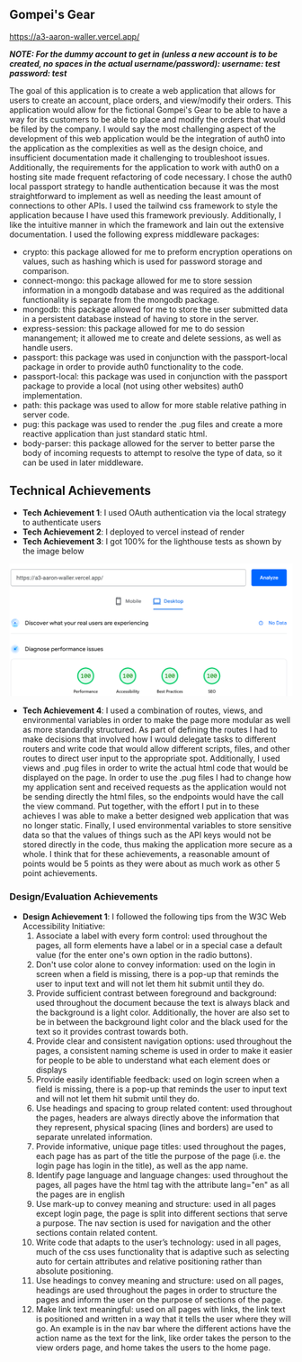 ## Gompei's Gear

https://a3-aaron-waller.vercel.app/

***NOTE: For the dummy account to get in (unless a new account is to be created, no spaces in the actual username/password):
username: test
password: test***

The goal of this application is to create a web application that allows for users to create an account, place orders, and view/modify their orders. This application would allow for the fictional Gompei's Gear to be able to have a way for its customers to be able to place and modify the orders that would be filed by the company. I would say the most challenging aspect
of the development of this web application would be the integration of auth0 into the application as the complexities as well as the design choice, and insufficient documentation made it challenging to troubleshoot issues. Additionally, the requirements for the application to work with auth0 on a hosting site made frequent refactoring of code necessary. I chose the auth0 local passport strategy to handle authentication because it was the most straightforward to implement as well as needing the least amount of connections to other APIs. I used the tailwind css framework to style the application because I have used this framework previously. Additionally, I like the intuitive manner in which the framework and lain out the extensive documentation. I used the following express middleware packages:

- crypto: this package allowed for me to preform encryption operations on values, such as hashing which is used for password storage and comparison.
- connect-mongo: this package allowed for me to store session information in a mongodb database and was required as the additional functionality is separate from the mongodb package.
- mongodb: this package allowed for me to store the user submitted data in a persistent database instead of having to store in the server.
- express-session: this package allowed for me to do session manangement; it allowed me to create and delete sessions, as well as handle users.
- passport: this package was used in conjunction with the passport-local package in order to provide auth0 functionality to the code.
- passport-local: this package was used in conjunction with the passport package to provide a local (not using other websites) auth0 implementation.
- path: this package was used to allow for more stable relative pathing in server code.
- pug: this package was used to render the .pug files and create a more reactive application than just standard static html.
- body-parser: this package allowed for the server to better parse the body of incoming requests to attempt to resolve the type of data, so it can be used in later middleware.

## Technical Achievements
- **Tech Achievement 1**: I used OAuth authentication via the local strategy to authenticate users
- **Tech Achievement 2**: I deployed to vercel instead of render
- **Tech Achievement 3**: I got 100% for the lighthouse tests as shown by the image below

![Image of the run](./forGrader/Screenshot%202025-09-16%20174455.png)

- **Tech Achievement 4**: I used a combination of routes, views, and environmental variables in order to make the page more modular as well as more standardly structured. As part of defining the routes I had to make decisions that involved how I would delegate tasks to different routers and write code that would allow different scripts, files, and other routes to direct user input to the appropriate spot. Additionally, I used views and .pug files in order to write the actual html code that would be displayed on the page. In order to use the .pug files I had to change how my application sent and received requests as the application would not be sending directly the html files, so the endpoints would have the call the view command. Put together, with the effort I put in to these achieves I was able to make a better designed web application that was no longer static. Finally, I used environmental variables to store sensitive data so that the values of things such as the API keys would not be stored directly in the code, thus making the application more secure as a whole. I think that for these achievements, a reasonable amount of points would be 5 points as they were about as much work as other 5 point achievements.

### Design/Evaluation Achievements
- **Design Achievement 1**: I followed the following tips from the W3C Web Accessibility Initiative:
  1. Associate a label with every form control: used throughout the pages, all form elements have a label or in a special case a default value (for the enter one's own option in the radio buttons).
  2. Don't use color alone to convey information: used on the login in screen when a field is missing, there is a pop-up that reminds the user to input text and will not let them hit submit until they do.
  3. Provide sufficient contrast between foreground and background: used throughout the document because the text is always black and the background is a light color. Additionally, the hover are also set to be in between the background light color and the black used for the text so it provides contrast towards both.
  4. Provide clear and consistent navigation options: used throughout the pages, a consistent naming scheme is used in order to make it easier for people to be able to understand what each element does or displays
  5. Provide easily identifiable feedback: used on login screen when a field is missing, there is a pop-up that reminds the user to input text and will not let them hit submit until they do.
  6. Use headings and spacing to group related content: used throughout the pages, headers are always directly above the information that they represent, physical spacing (lines and borders) are used to separate unrelated information.
  7. Provide informative, unique page titles: used throughout the pages, each page has as part of the title the purpose of the page (i.e. the login page has login in the title), as well as the app name.
  8. Identify page language and language changes: used throughout the pages, all pages have the html tag with the attribute lang="en" as all the pages are in english
  9. Use mark-up to convey meaning and structure: used in all pages except login page, the page is split into different sections that serve a purpose. The nav section is used for navigation and the other sections contain related content.
  10. Write code that adapts to the user’s technology: used in all pages, much of the css uses functionality that is adaptive such as selecting auto for certain attributes and relative positioning rather than absolute positioning.
  11. Use headings to convey meaning and structure: used on all pages, headings are used throughout the pages in order to structure the pages and inform the user on the purpose of sections of the page.
  12. Make link text meaningful: used on all pages with links, the link text is positioned and written in a way that it tells the user where they will go. An example is in the nav bar where the different actions have the action name as the text for the link, like order takes the person to the view orders page, and home takes the users to the home page.




